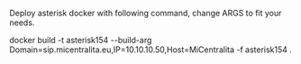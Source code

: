 Deploy asterisk docker with following command, change ARGS to fit your needs.

docker build -t asterisk154 --build-arg Domain=sip.micentralita.eu,IP=10.10.10.50,Host=MiCentralita -f asterisk154 .
